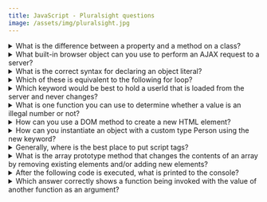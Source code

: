 ```yaml
---
title: JavaScript - Pluralsight questions
image: /assets/img/pluralsight.jpg
---
```


<details> 
  <summary> What is the difference between a property and a method on a class?</summary>
  	A property is an association between a name and a value; a method is when a function is the value of a property.
 </details>
<details> 
  <summary> What built-in browser object can you use to perform an AJAX request to a server? </summary>
	XMLHttpRequest 
</details>
<details>
<summary> What is the correct syntax for declaring an object literal?</summary>
	const obj = {}
</details>
<details>
	<summary> Which of these is equivalent to the following for loop?</summary>

```python
	do {
	  i++;
	  ...
	} while ((i < x)
```
</details>
<details>
	<summary> Which keyword would be best to hold a userId that is loaded from the server and never changes?</summary>
	const
</details>
<details>
<summary> What is one function you can use to determine whether a value is an illegal number or not?</summary>
isNaN()
</details>
<details>
<summary> How can you use a DOM method to create a new HTML element?</summary>
	var myNewListItem = document.createElement("li");
</details>
<details>
<summary> How can you instantiate an object with a custom type Person using the new keyword?</summary>
	By defining the object with a constructor function, then instantiating the object using that function and the new keyword:

```python
	function Person(name, age, etc){
	  this.name = name;
	  this.age = age;
	  this.etc = etc;
	}
	let newPerson = new Person("Bob", 35, "etc");
```
</details>
<details>
<summary> Generally, where is the best place to put script tags?</summary>
	At the end of the body tag.
</details>
<details>
<summary> What is the array prototype method that changes the contents of an array by removing existing elements and/or adding new elements?</summary>
	[].splice()
</details>
<details>
<summary> After the following code is executed, what is printed to the console?</summary>

```python
	let iterable = [10];
	for (let value of iterable) {
	  console.log(value);
	}

	//10

```
</details>
<details>
<summary> Which answer correctly shows a function being invoked with the value of another function as an argument?</summary>
	getScore(latestScore())
</details>
